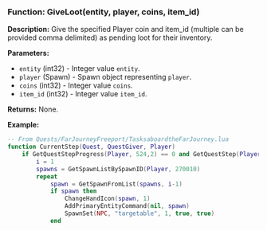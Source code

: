 ### Function: GiveLoot(entity, player, coins, item_id)

**Description:**
Give the specified Player coin and item_id (multiple can be provided comma delimited) as pending loot for their inventory.

**Parameters:**
- `entity` (int32) - Integer value `entity`.
- `player` (Spawn) - Spawn object representing `player`.
- `coins` (int32) - Integer value `coins`.
- `item_id` (int32) - Integer value `item_id`.

**Returns:** None.

**Example:**

```lua
-- From Quests/FarJourneyFreeport/TasksaboardtheFarJourney.lua
function CurrentStep(Quest, QuestGiver, Player)
	if GetQuestStepProgress(Player, 524,2) == 0 and GetQuestStep(Player, 524) == 2 then
		i = 1
		spawns = GetSpawnListBySpawnID(Player, 270010)
		repeat
			spawn = GetSpawnFromList(spawns, i-1)
			if spawn then
				ChangeHandIcon(spawn, 1)
				AddPrimaryEntityCommand(nil, spawn)
				SpawnSet(NPC, "targetable", 1, true, true)
			end
```
